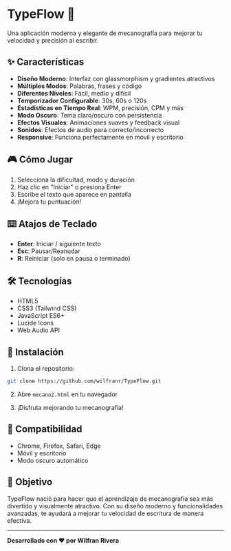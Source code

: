 # TypeFlow 🚀

Una aplicación moderna y elegante de mecanografía para mejorar tu velocidad y precisión al escribir.

## ✨ Características

- **Diseño Moderno**: Interfaz con glassmorphism y gradientes atractivos
- **Múltiples Modos**: Palabras, frases y código
- **Diferentes Niveles**: Fácil, medio y difícil
- **Temporizador Configurable**: 30s, 60s o 120s
- **Estadísticas en Tiempo Real**: WPM, precisión, CPM y más
- **Modo Oscuro**: Tema claro/oscuro con persistencia
- **Efectos Visuales**: Animaciones suaves y feedback visual
- **Sonidos**: Efectos de audio para correcto/incorrecto
- **Responsive**: Funciona perfectamente en móvil y escritorio

## 🎮 Cómo Jugar

1. Selecciona la dificultad, modo y duración
2. Haz clic en "Iniciar" o presiona Enter
3. Escribe el texto que aparece en pantalla
4. ¡Mejora tu puntuación!

## ⌨️ Atajos de Teclado

- **Enter**: Iniciar / siguiente texto
- **Esc**: Pausar/Reanudar
- **R**: Reiniciar (solo en pausa o terminado)

## 🛠️ Tecnologías

- HTML5
- CSS3 (Tailwind CSS)
- JavaScript ES6+
- Lucide Icons
- Web Audio API

## 🚀 Instalación

1. Clona el repositorio:
```bash
git clone https://github.com/wilfranr/TypeFlow.git
```

2. Abre `mecano2.html` en tu navegador

3. ¡Disfruta mejorando tu mecanografía!

## 📱 Compatibilidad

- Chrome, Firefox, Safari, Edge
- Móvil y escritorio
- Modo oscuro automático

## 🎯 Objetivo

TypeFlow nació para hacer que el aprendizaje de mecanografía sea más divertido y visualmente atractivo. Con su diseño moderno y funcionalidades avanzadas, te ayudará a mejorar tu velocidad de escritura de manera efectiva.

---

**Desarrollado con ❤️ por Wilfran Rivera**
